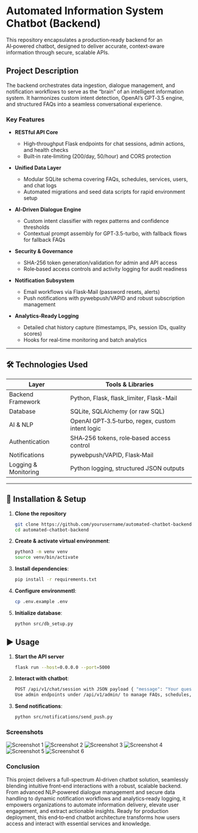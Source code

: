 # Automated Information System Chatbot (Backend)

This repository encapsulates a production‑ready backend for an AI‑powered chatbot, designed to deliver accurate, context‑aware information through secure, scalable APIs.

## Project Description  
The backend orchestrates data ingestion, dialogue management, and notification workflows to serve as the “brain” of an intelligent information system. It harmonizes custom intent detection, OpenAI’s GPT‑3.5 engine, and structured FAQs into a seamless conversational experience.

### Key Features  
- **RESTful API Core**  
  - High‑throughput Flask endpoints for chat sessions, admin actions, and health checks  
  - Built‑in rate‑limiting (200/day, 50/hour) and CORS protection  

- **Unified Data Layer**  
  - Modular SQLite schema covering FAQs, schedules, services, users, and chat logs  
  - Automated migrations and seed data scripts for rapid environment setup  

- **AI‑Driven Dialogue Engine**  
  - Custom intent classifier with regex patterns and confidence thresholds  
  - Contextual prompt assembly for GPT‑3.5-turbo, with fallback flows for fallback FAQs  

- **Security & Governance**  
  - SHA-256 token generation/validation for admin and API access  
  - Role‑based access controls and activity logging for audit readiness  

- **Notification Subsystem**  
  - Email workflows via Flask‑Mail (password resets, alerts)  
  - Push notifications with pywebpush/VAPID and robust subscription management  

- **Analytics‑Ready Logging**  
  - Detailed chat history capture (timestamps, IPs, session IDs, quality scores)  
  - Hooks for real‑time monitoring and batch analytics  

---

## 🛠 Technologies Used  
| Layer               | Tools & Libraries                        |
|---------------------|------------------------------------------|
| Backend Framework   | Python, Flask, flask_limiter, Flask-Mail |
| Database            | SQLite, SQLAlchemy (or raw SQL)         |
| AI & NLP            | OpenAI GPT‑3.5‑turbo, regex, custom intent logic |
| Authentication      | SHA‑256 tokens, role‑based access control |
| Notifications       | pywebpush/VAPID, Flask‑Mail             |
| Logging & Monitoring| Python logging, structured JSON outputs  |

---

## 🔧 Installation & Setup  
1. **Clone the repository**  
   ```bash
   git clone https://github.com/yourusername/automated-chatbot-backend.git
   cd automated-chatbot-backend
2. **Create & activate virtual environment**:
   ```bash
   python3 -m venv venv
   source venv/bin/activate
3. **Install dependencies**:
   ```bash
   pip install -r requirements.txt
4. **Configure environmentl**:
   ```bash
   cp .env.example .env
5. **Initialize database**:
   ```bash
   python src/db_setup.py

## ▶️ Usage 
1. **Start the API server**  
   ```bash
   flask run --host=0.0.0.0 --port=5000
2. **Interact with chatbot**:
   ```bash
   POST /api/v1/chat/session with JSON payload { "message": "Your question here" }
   Use admin endpoints under /api/v1/admin/ to manage FAQs, schedules, and users
3. **Send notifications**:
   ```bash
   python src/notifications/send_push.py
   
### Screenshots
![Screenshot 1](images/Picture1.png)
![Screenshot 2](images/Picture2.png)
![Screenshot 3](images/Picture3.png)
![Screenshot 4](images/Picture4.png)
![Screenshot 5](images/Picture5.png)
![Screenshot 6](images/Picture6.png)

### Conclusion
This project delivers a full-spectrum AI‑driven chatbot solution, seamlessly blending intuitive front‑end interactions with a robust, scalable backend. From advanced NLP‑powered dialogue management and secure data handling to dynamic notification workflows and analytics‑ready logging, it empowers organizations to automate information delivery, elevate user engagement, and extract actionable insights. Ready for production deployment, this end‑to‑end chatbot architecture transforms how users access and interact with essential services and knowledge.
